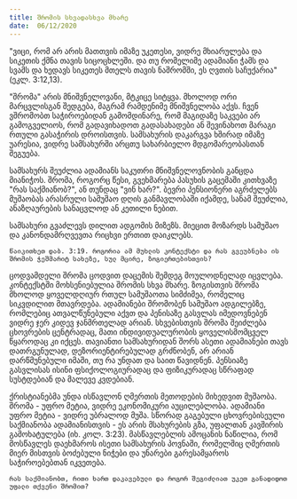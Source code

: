 ```yaml
---
title: შრომის სხვადასხვა მხარე
date:  06/12/2020
---
```


"ვიცი, რომ არ არის მათთვის იმაზე უკეთესი, ვიდრე მხიარულება და სიკეთის ქმნა თავის სიცოცხლეში. და თუ რომელიმე ადამიანი ჭამს და სვამს და ხედავს სიკეთეს მთელს თავის ნაშრომში, ეს ღვთის საჩუქარია" (ეკლ. 3:12,13).

"შრომა" არის მნიშვნელოვანი, მტკიცე სიტყვა. მხოლოდ ორი მარცვლისგან შედგება, მაგრამ რამდენიმე მნიშვნელობა აქვს. ჩვენ ვშრომობთ საჭიროებიდან გამომდინარე, რომ მაგიდაზე საკვები არ გამოგველიოს, რომ გადავიხადოთ გადასახადები ან შევინახოთ მარაგი რთული გასაჭირის დროისთვის. სამსახურის დაკარგვა ხშირად იმაზე უარესია, ვიდრე სამსახურში არცთუ სახარბიელო მდგომარეობასთან შეგუება.

სამსახურს შეუძლია ადამიანს საკუთრი მნიშვნელოვნობის განცდა მიანიჭოს. შრომა, როგორც წესი, გვეხმარება პასუხის გაცემაში კითხვაზე "რას საქმიანობ?", ან თუნდაც "ვინ ხარ?". ბევრი პენსიონერი აგრძელებს მუშაობას არასრული სამუშაო დღის განმავლობაში იქამდე, სანამ შეუძლია, ანაზღაურების სანაცვლოდ ან კეთილი ნებით.

სამსახური გვაძლევს დილით ადგომის მიზეზს. მიეცით მოზარდს სამუშაო და კანონდამრღვევთა რიცხვი ერთით დაიკლებს.

`წაიკითხეთ დაბ. 3:19. როგორია ამ მუხლის კონტექსტი და რას გვეუბნება ის შრომის ჭეშმარიტ სახეზე, სულ მცირე, ზოგიერთებისთვის?`

ცოდვამდელი შრომა ცოდვით დაცემის შემდეგ მოულოდნელად იცვლება. კონტექსტში მოხსენიებულია შრომის სხვა მხარე. ზოგისთვის შრომა მხოლოდ ყოველდღიურ რთულ სამუშაოთა სიმძიმეა, რომელიც სიკვდილით მთავრდება. ადამიანები შრომობენ სამუშაო ადგილებზე, რომლებიც ათვალწუნებული აქვთ და პენისაზე გასვლას იმედოვნებენ ვიდრე ჯერ კიდევ ჯანმრთელად არიან. სხვებისთვის შრომა შეიძლება ცხოვრების ცენტრადაც, მათი ინდივიდუალურობის ყოველისმომცველ წყაროდაც კი იქცეს. თავიანთი სამსახურიდან შორს ასეთი ადამიანები თავს დათრგუნულად, დეზორიენტირებულად გრძნობენ, არ არიან დარწმუნებული იმაში, თუ რა უნდათ და საით წავიდნენ. პენსიაზე გასვლისას ისინი ფსიქოლოგიურადაც და ფიზიკურადაც სწრაფად სუსტდებიან და მალევე კვდებიან.

ქრისტიანებმა უნდა ისწავლონ ღმერთის მეთოდების მიხედვით მუშაობა. შრომა - უფრო მეტია, ვიდრე ეკონომიკური აუცილებლობა. ადამიანი უფრო მეტია - ვიდრე უბრალოდ მუშა. სწორად გაგებული ცხოვრებისეული საქმიანობა ადამიანისთვის - ეს არის მსახურების გზა, უფალთან კავშირის გამოხატულება (იხ. კოლ. 3:23). მასწავლებლის ამოცანის ნაწილია, რომ მოსწავლეს დაეხმაროს ისეთი სამსახურის პოვნაში, რომელშიც ღმერთის მიერ მისთვის ბოძებული ნიჭები და უნარები გარესამყაროს საჭიროებებთან იკვეთება.

`რას საქმიანობთ, რითი ხართ დაკავებული და როგორ შეგიძლიათ უკეთ განადიდოთ უფალი თქვენი შრომით?`
